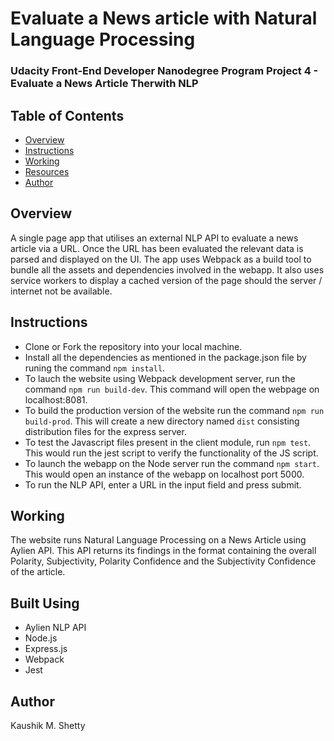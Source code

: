 # Evaluate a News article with Natural Language Processing
### Udacity Front-End Developer Nanodegree Program Project 4 - Evaluate a News Article Therwith NLP

## Table of Contents
* [Overview](#overview)
* [Instructions](#instructions)
* [Working](#working)
* [Resources](#resources)
* [Author](#author)

## Overview 
A single page app that utilises an external NLP API to evaluate a news article via a URL.
Once the URL has been evaluated the relevant data is parsed and displayed on the UI. 
The app uses Webpack as a build tool to bundle all the assets and dependencies involved in the webapp.
It also uses service workers to display a cached version of the page should the server / internet not be available.

## Instructions 
* Clone or Fork the repository into your local machine.
* Install all the dependencies as mentioned in the package.json file by runing the command `npm install`.
* To lauch the website using Webpack development server, run the command `npm run build-dev`. This command will open the webpage on localhost:8081.
* To build the production version of the website run the command `npm run build-prod`. This will create a new directory named `dist` consisting distribution files for the express server.
* To test the Javascript files present in the client module, run `npm test`. This would run the jest script to verify the functionality of the JS script.
* To launch the webapp on the Node server run the command `npm start`. This would open an instance of the webapp on localhost port 5000.
* To run the NLP API, enter a URL in the input field and press submit.

## Working 
The website runs Natural Language Processing on a News Article using Aylien API. This API returns its findings in the format containing the overall Polarity, Subjectivity, Polarity Confidence and the Subjectivity Confidence of the article.

## Built Using 
* Aylien NLP API 
* Node.js
* Express.js
* Webpack 
* Jest

## Author
Kaushik M. Shetty
